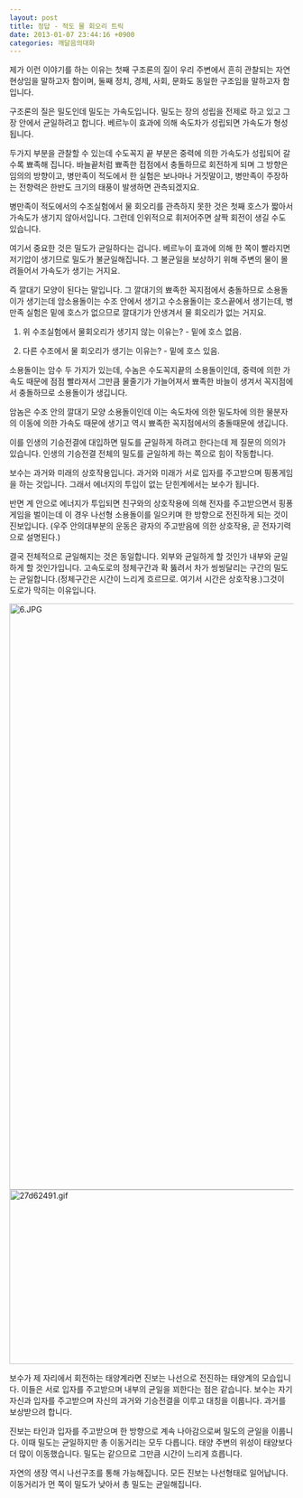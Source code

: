 ```yaml
---
layout: post
title: 정답 - 적도 물 회오리 트릭
date: 2013-01-07 23:44:16 +0900
categories: 깨달음의대화
---
```

제가 이런 이야기를 하는 이유는 첫째 구조론의 질이 우리 주변에서 흔히 관찰되는 자연현상임을 말하고자 함이며, 둘째 정치, 경제, 사회, 문화도 동일한 구조임을 말하고자 함입니다. 

구조론의 질은 밀도인데 밀도는 가속도입니다. 밀도는 장의 성립을 전제로 하고 있고 그 장 안에서 균일하려고 합니다. 베르누이 효과에 의해 속도차가 성립되면 가속도가 형성됩니다. 

두가지 부분을 관찰할 수 있는데 수도꼭지 끝 부분은 중력에 의한 가속도가 성립되어 갈수록 뾰족해 집니다. 바늘끝처럼 뾰족한 접점에서 충돌하므로 회전하게 되며 그 방향은 임의의 방향이고, 병만족이 적도에서 한 실험은 보나마나 거짓말이고, 병만족이 주장하는 전향력은 한반도 크기의 태풍이 발생하면 관측되겠지요. 

병만족이 적도에서의 수조실험에서 물 회오리를 관측하지 못한 것은 첫째 호스가 짧아서 가속도가 생기지 않아서입니다. 그런데 인위적으로 휘저어주면 살짝 회전이 생길 수도 있습니다. 

여기서 중요한 것은 밀도가 균일하다는 겁니다. 베르누이 효과에 의해 한 쪽이 빨라지면 저기압이 생기므로 밀도가 불균일해집니다. 그 불균일을 보상하기 위해 주변의 물이 몰려들어서 가속도가 생기는 거지요. 

즉 깔대기 모양이 된다는 말입니다. 그 깔대기의 뾰족한 꼭지점에서 충돌하므로 소용돌이가 생기는데 암소용돌이는 수조 안에서 생기고 수소용돌이는 호스끝에서 생기는데, 병만족 실험은 밑에 호스가 없으므로 깔대기가 안생겨서 물 회오리가 없는 거지요. 

1) 위 수조실험에서 물회오리가 생기지 않는 이유는? - 밑에 호스 없음. 

2) 다른 수조에서 물 회오리가 생기는 이유는? - 밑에 호스 있음. 

소용돌이는 암수 두 가지가 있는데, 수놈은 수도꼭지끝의 소용돌이인데, 중력에 의한 가속도 때문에 점점 빨라져서 그만큼 물줄기가 가늘어져서 뾰족한 바늘이 생겨서 꼭지점에서 충돌하므로 소용돌이가 생깁니다. 

암놈은 수조 안의 깔대기 모양 소용돌이인데 이는 속도차에 의한 밀도차에 의한 물분자의 이동에 의한 가속도 때문에 생기고 역시 뾰족한 꼭지점에서의 충돌때문에 생깁니다. 

이를 인생의 기승전결에 대입하면 밀도를 균일하게 하려고 한다는데 제 질문의 의의가 있습니다. 인생의 기승전결 전체의 밀도를 균일하게 하는 쪽으로 힘이 작동합니다. 

보수는 과거와 미래의 상호작용입니다. 과거와 미래가 서로 입자를 주고받으며 핑퐁게임을 하는 것입니다. 그래서 에너지의 투입이 없는 닫힌계에서는 보수가 됩니다. 

반면 계 안으로 에너지가 투입되면 친구와의 상호작용에 의해 전자를 주고받으면서 핑퐁게임을 벌이는데 이 경우 나선형 소용돌이를 일으키며 한 방향으로 전진하게 되는 것이 진보입니다. (우주 안의대부분의 운동은 광자의 주고받음에 의한 상호작용, 곧 전자기력으로 설명된다.) 

결국 전체적으로 균일해지는 것은 동일합니다. 외부와 균일하게 할 것인가 내부와 균일하게 할 것인가입니다. 고속도로의 정체구간과 확 뚫려서 차가 씽씽달리는 구간의 밀도는 균일합니다.(정체구간은 시간이 느리게 흐르므로. 여기서 시간은 상호작용.)그것이 도로가 막히는 이유입니다. 

 
<img alt="6.JPG" src="assets/attach/images/198/575/311/6.JPG" width="610" height="1038" /> 

 
<img alt="27d62491.gif" src="assets/attach/images/198/575/311/27d62491.gif" width="550" height="309" /> 

보수가 제 자리에서 회전하는 태양계라면 진보는 나선으로 전진하는 태양계의 모습입니다. 이들은 서로 입자를 주고받으며 내부의 균일을 꾀한다는 점은 같습니다. 보수는 자기자신과 입자를 주고받으며 자신의 과거와 기승전결을 이루고 대칭을 이룹니다. 과거를 보상받으려 합니다. 

진보는 타인과 입자를 주고받으며 한 방향으로 계속 나아감으로써 밀도의 균일을 이룹니다. 이때 밀도는 균일하지만 총 이동거리는 모두 다릅니다. 태양 주변의 위성이 태양보다 더 많이 이동했습니다. 밀도는 같으므로 그만큼 시간이 느리게 흐릅니다. 





자연의 생장 역시 나선구조를 통해 가능해집니다. 모든 진보는 나선형태로 일어납니다. 이동거리가 먼 쪽이 밀도가 낮아서 총 밀도는 균일해집니다.
